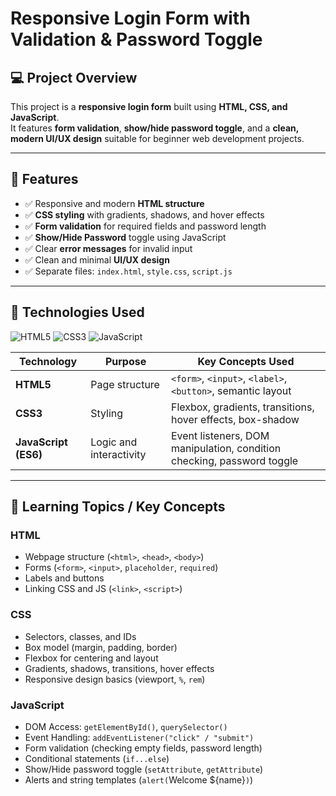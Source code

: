 # Responsive Login Form with Validation & Password Toggle


## 💻 Project Overview
This project is a **responsive login form** built using **HTML, CSS, and JavaScript**.  
It features **form validation**, **show/hide password toggle**, and a **clean, modern UI/UX design** suitable for beginner web development projects.

---

## 🧩 Features
- ✅ Responsive and modern **HTML structure**
- ✅ **CSS styling** with gradients, shadows, and hover effects
- ✅ **Form validation** for required fields and password length
- ✅ **Show/Hide Password** toggle using JavaScript
- ✅ Clear **error messages** for invalid input
- ✅ Clean and minimal **UI/UX design**
- ✅ Separate files: `index.html`, `style.css`, `script.js`

---

## 🧠 Technologies Used
![HTML5](https://www.google.com/search?q=w3schools+html&oq=w3&gs_lcrp=EgZjaHJvbWUqCggEEAAYsQMYgAQyDggAEEUYJxg7GIAEGIoFMgwIARBFGDkYsQMYgAQyBggCECMYJzIKCAMQABixAxiABDIKCAQQABixAxiABDIGCAUQRRg8MgYIBhBFGDwyBggHEEUYPNIBCDM3MTlqMGo3qAIIsAIB8QXbdiiPe-WQxA&sourceid=chrome&ie=UTF-8)
![CSS3](https://www.google.com/search?q=w3schools+css&sca_esv=5c791b440f8b35d9&sxsrf=AE3TifNJItTSJwdCK5Zs4teBmV7ymhZa-A%3A1759551308087&ei=TJ_gaM6OBbucseMP177woAY&oq=w3schools+html&gs_lp=Egxnd3Mtd2l6LXNlcnAiDnczc2Nob29scyBodG1sKgIIADIKEAAYsAMY1gQYRzIKEAAYsAMY1gQYRzIKEAAYsAMY1gQYRzIKEAAYsAMY1gQYRzIKEAAYsAMY1gQYRzIKEAAYsAMY1gQYRzIKEAAYsAMY1gQYRzIKEAAYsAMY1gQYRzINEAAYgAQYsAMYQxiKBTINEAAYgAQYsAMYQxiKBUjNFFAAWABwAXgBkAEAmAEAoAEAqgEAuAEByAEAmAIBoAIMmAMAiAYBkAYKkgcBMaAHALIHALgHAMIHAzMtMcgHCQ&sclient=gws-wiz-serp)
![JavaScript](https://www.google.com/search?q=w3schools+javascript&sca_esv=5c791b440f8b35d9&sxsrf=AE3TifOdBsxBJdk6eGyVzhlNyRKH_D9QDg%3A1759551364136&ei=hJ_gaJr6B7LWseMPu92FiQY&oq=w3schools+css&gs_lp=Egxnd3Mtd2l6LXNlcnAiDXczc2Nob29scyBjc3MqAggBMgoQABiwAxjWBBhHMgoQABiwAxjWBBhHMgoQABiwAxjWBBhHMgoQABiwAxjWBBhHMgoQABiwAxjWBBhHMgoQABiwAxjWBBhHMgoQABiwAxjWBBhHMgoQABiwAxjWBBhHMg0QABiABBiwAxhDGIoFMg0QABiABBiwAxhDGIoFSPcJUABYAHABeAGQAQCYAQCgAQCqAQC4AQHIAQCYAgGgAgiYAwCIBgGQBgqSBwExoAcAsgcAuAcAwgcDMi0xyAcG&sclient=gws-wiz-serp)

| Technology           | Purpose                 | Key Concepts Used                                                      |
| -------------------- | ----------------------- | ---------------------------------------------------------------------- |
| **HTML5**            | Page structure          | `<form>`, `<input>`, `<label>`, `<button>`, semantic layout            |
| **CSS3**             | Styling                 | Flexbox, gradients, transitions, hover effects, box-shadow             |
| **JavaScript (ES6)** | Logic and interactivity | Event listeners, DOM manipulation, condition checking, password toggle |

---

## 🎯 Learning Topics / Key Concepts
### HTML
- Webpage structure (`<html>`, `<head>`, `<body>`)
- Forms (`<form>`, `<input>`, `placeholder`, `required`)
- Labels and buttons
- Linking CSS and JS (`<link>`, `<script>`)

### CSS
- Selectors, classes, and IDs
- Box model (margin, padding, border)
- Flexbox for centering and layout
- Gradients, shadows, transitions, hover effects
- Responsive design basics (viewport, `%`, `rem`)

### JavaScript
- DOM Access: `getElementById()`, `querySelector()`
- Event Handling: `addEventListener("click" / "submit")`
- Form validation (checking empty fields, password length)
- Conditional statements (`if...else`)
- Show/Hide password toggle (`setAttribute`, `getAttribute`)
- Alerts and string templates (`alert(`Welcome ${name}`)`)

